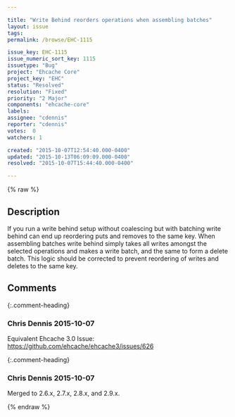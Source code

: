 ```yaml
---

title: "Write Behind reorders operations when assembling batches"
layout: issue
tags: 
permalink: /browse/EHC-1115

issue_key: EHC-1115
issue_numeric_sort_key: 1115
issuetype: "Bug"
project: "Ehcache Core"
project_key: "EHC"
status: "Resolved"
resolution: "Fixed"
priority: "2 Major"
components: "ehcache-core"
labels: 
assignee: "cdennis"
reporter: "cdennis"
votes:  0
watchers: 1

created: "2015-10-07T12:54:40.000-0400"
updated: "2015-10-13T06:09:09.000-0400"
resolved: "2015-10-07T15:44:40.000-0400"

---
```




{% raw %}



## Description

<div markdown="1" class="description">

If you run a write behind setup without coalescing but with batching write behind can end up reordering puts and removes to the same key. When assembling batches write behind simply takes all writes amongst the selected operations and makes a write batch, and the same to form a delete batch. This logic should be corrected to prevent reordering of writes and deletes to the same key.

</div>

## Comments


{:.comment-heading}
### **Chris Dennis** <span class="date">2015-10-07</span>

<div markdown="1" class="comment">

Equivalent Ehcache 3.0 Issue: https://github.com/ehcache/ehcache3/issues/626

</div>


{:.comment-heading}
### **Chris Dennis** <span class="date">2015-10-07</span>

<div markdown="1" class="comment">

Merged to 2.6.x, 2.7.x, 2.8.x, and 2.9.x.

</div>



{% endraw %}

